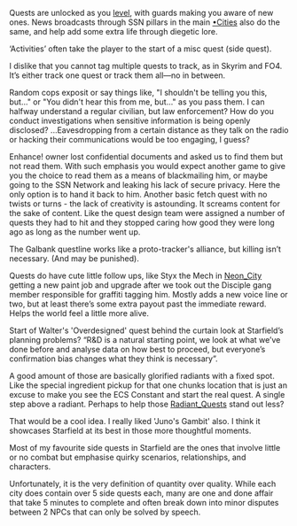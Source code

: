 Quests are unlocked as you [level](../Gameplay_Systems/Progression.md), with guards making you aware of new ones. News broadcasts through SSN pillars in the main [•Cities](Cities/•Cities.md) also do the same, and help add some extra life through diegetic lore.

‘Activities’ often take the player to the start of a misc quest (side quest).

I dislike that you cannot tag multiple quests to track, as in Skyrim and FO4. It’s either track one quest or track them all—no in between.

Random cops exposit or say things like, "I shouldn't be telling you this, but..." or "You didn't hear this from me, but..." as you pass them. I can halfway understand a regular civilian, but law enforcement? How do you conduct investigations when sensitive information is being openly disclosed? 
	...Eavesdropping from a certain distance as they talk on the radio or hacking their communications would be too engaging, I guess?

Enhance! owner lost confidential documents and asked us to find them but not read them. With such emphasis you would expect another game to give you the choice to read them as a means of blackmailing him, or maybe going to the SSN Network and leaking his lack of secure privacy. Here the only option is to hand it back to him. Another basic fetch quest with no twists or turns - the lack of creativity is astounding. It screams content for the sake of content. Like the quest design team were assigned a number of quests they had to hit and they stopped caring how good they were long ago as long as the number went up.

The Galbank questline works like a proto-tracker's alliance, but killing isn’t necessary. (And may be punished).

Quests do have cute little follow ups, like Styx the Mech in [Neon_City](Cities/Neon_City.md) getting a new paint job and upgrade after we took out the Disciple gang member responsible for graffiti tagging him.
Mostly adds a new voice line or two, but at least there’s some extra payout past the immediate reward. Helps the world feel a little more alive.

Start of Walter's 'Overdesigned' quest behind the curtain look at Starfield’s planning problems? 
“R&D is a natural starting point, we look at what we’ve done before and analyse data on how best to proceed, but everyone’s confirmation bias changes what they think is necessary”.

A good amount of those are basically glorified radiants with a fixed spot. Like the special ingredient pickup for that one chunks location that is just an excuse to make you see the ECS Constant and start the real quest.
	A single step above a radiant. Perhaps to help those [Radiant_Quests](../Gameplay_Systems/Radiant_Quests.md) stand out less?

That would be a cool idea. I really liked 'Juno's Gambit' also. I think it showcases Starfield at its best in those more thoughtful moments.

Most of my favourite side quests in Starfield are the ones that involve little or no combat but emphasise quirky scenarios, relationships, and characters.

Unfortunately, it is the very definition of quantity over quality. While each city does contain over 5 side quests each, many are one and done affair that take 5 minutes to complete and often break down into minor disputes between 2 NPCs that can only be solved by speech.